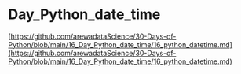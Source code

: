 # Day_Python_date_time
[https://github.com/arewadataScience/30-Days-of-Python/blob/main/16_Day_Python_date_time/16_python_datetime.md](https://github.com/arewadataScience/30-Days-of-Python/blob/main/16_Day_Python_date_time/16_python_datetime.md)